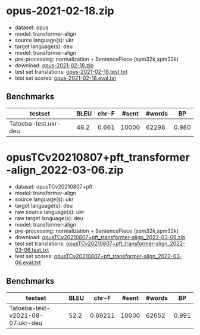 # opus-2021-02-18.zip

* dataset: opus
* model: transformer-align
* source language(s): ukr
* target language(s): deu
* model: transformer-align
* pre-processing: normalization + SentencePiece (spm32k,spm32k)
* download: [opus-2021-02-18.zip](https://object.pouta.csc.fi/Tatoeba-MT-models/ukr-deu/opus-2021-02-18.zip)
* test set translations: [opus-2021-02-18.test.txt](https://object.pouta.csc.fi/Tatoeba-MT-models/ukr-deu/opus-2021-02-18.test.txt)
* test set scores: [opus-2021-02-18.eval.txt](https://object.pouta.csc.fi/Tatoeba-MT-models/ukr-deu/opus-2021-02-18.eval.txt)

## Benchmarks

| testset | BLEU  | chr-F | #sent | #words | BP |
|---------|-------|-------|-------|--------|----|
| Tatoeba-test.ukr-deu 	| 48.2 	| 0.661 	| 10000 	| 62298 	| 0.980 |


# opusTCv20210807+pft_transformer-align_2022-03-06.zip

* dataset: opusTCv20210807+pft
* model: transformer-align
* source language(s): ukr
* target language(s): deu
* raw source language(s): ukr
* raw target language(s): deu
* model: transformer-align
* pre-processing: normalization + SentencePiece (spm32k,spm32k)
* download: [opusTCv20210807+pft_transformer-align_2022-03-06.zip](https://object.pouta.csc.fi/Tatoeba-MT-models/ukr-deu/opusTCv20210807+pft_transformer-align_2022-03-06.zip)
* test set translations: [opusTCv20210807+pft_transformer-align_2022-03-06.test.txt](https://object.pouta.csc.fi/Tatoeba-MT-models/ukr-deu/opusTCv20210807+pft_transformer-align_2022-03-06.test.txt)
* test set scores: [opusTCv20210807+pft_transformer-align_2022-03-06.eval.txt](https://object.pouta.csc.fi/Tatoeba-MT-models/ukr-deu/opusTCv20210807+pft_transformer-align_2022-03-06.eval.txt)

## Benchmarks

| testset | BLEU  | chr-F | #sent | #words | BP |
|---------|-------|-------|-------|--------|----|
| Tatoeba-test-v2021-08-07.ukr-deu 	| 52.2 	| 0.69211 	| 10000 	| 62652 	| 0.991 |

